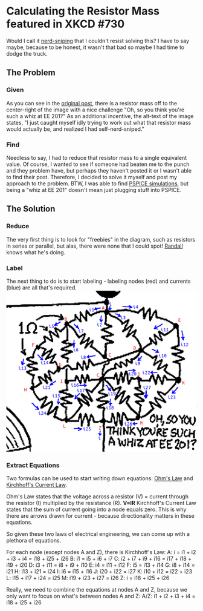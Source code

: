 # Calculating the Resistor Mass featured in XKCD #730 #

Would I call it [nerd-sniping](https://xkcd.com/356/) that I couldn't resist solving this?  I have to say maybe, because to be honest, it wasn't that bad so maybe I had time to dodge the truck.

## The Problem

### Given
As you can see in the [original post](https://xkcd.com/730/), there is a resistor mass off to the center-right of the image with a nice challenge "Oh, so you think you're such a whiz at EE 201?"  As an additional incentive, the alt-text of the image states, "I just caught myself idly trying to work out what that resistor mass would actually be, and realized I had self-nerd-sniped."

### Find
Needless to say, I had to reduce that resistor mass to a single equivalent value.  Of course, I wanted to see if someone had beaten me to the punch and they problem have, but perhaps they haven't posted it or I wasn't able to find their post.  Therefore, I decided to solve it myself and post my approach to the problem.  BTW, I was able to find [PSPICE simulations](https://www.reddit.com/r/xkcd/comments/7wchnq/value_of_resistor_network_in_730/), but being a "whiz at EE 201" doesn't mean just plugging stuff into PSPICE.

## The Solution

### Reduce
The very first thing is to look for "freebies" in the diagram, such as resistors in series or parallel, but alas, there were none that I could spot!  [Randall](https://xkcd.com/about/) knows what he's doing.

### Label
The next thing to do is to start labeling - labeling nodes (red) and currents (blue) are all that's required.
<img src="./resistor_mass_labeled.png" alt="Labeled Resistor Mass" width="600"/>

### Extract Equations

Two formulas can be used to start writing down equations:  [Ohm's Law](https://en.wikipedia.org/wiki/Ohm%27s_law) and [Kirchhoff's Current Law](https://en.wikipedia.org/wiki/Kirchhoff%27s_circuit_laws#Kirchhoff's_current_law).

Ohm's Law states that the voltage across a resistor (V) = current through the resistor (I) multiplied by the resistance (R).  **V=IR**
Kirchhoff's Current Law states that the sum of current going into a node equals zero.  This is why there are arrows drawn for current - because directionality matters in these equations.

So given these two laws of electrical engineering, we can come up with a plethora of equations.

For each node (except nodes A and Z), there is Kirchhoff's Law:
A:  i = i1 + i2 + i3 + i4 = i18 + i25 + i26
B:  i1 = i5 + i6 + i7
C:  i2 + i7 + i9 + i16 = i17 + i18 + i19 + i20
D:  i3 + i11 = i8 + i9 + i10
E:  i4 = i11 + i12
F:  i5 = i13 + i14
G:  i8 + i14 = i21
H:  i13 + i21 = i24
I:  i6 = i15 + i16
J:  i20 + i22 = i27
K:  i10 + i12 = i22 + i23
L:  i15 + i17 + i24 = i25
M:  i19 + i23 + i27 = i26
Z:  i = i18 + i25 + i26

Really, we need to combine the equations at nodes A and Z, because we only want to focus on what's between nodes A and Z:
A/Z:  i1 + i2 + i3 + i4 = i18 + i25 + i26

